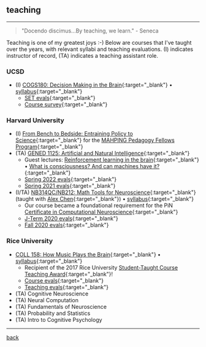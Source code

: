 
## teaching
***
> "Docendo discimus...By teaching, we learn."  - Seneca

Teaching is one of my greatest joys :-) Below are courses that I've taught over the years, with relevant syllabi and teaching evaluations. (I) indicates instructor of record, (TA) indicates a teaching assistant role.

### UCSD
* (I) [COGS180: Decision Making in the Brain](https://cogs180.github.io/su24/){:target="_blank"} • [syllabus](https://docs.google.com/document/d/1YbU2V1225l-x12fQKUVlMM4-4mK96GNLAb7WUcLVrbA/edit?tab=t.0){:target="_blank"}
  * [SET evals](./files/cogs180_set.pdf){:target="_blank"}
  * [Course survey](./files/cogs180_survey.pdf){:target="_blank"}
  
### Harvard University
* (I) [From Bench to Bedside: Entraining Policy to Science](https://mahpingfellows.github.io/course/){:target="_blank"} for the [MAHPING Pedagogy Fellows Program](https://mahping.hsites.harvard.edu/pedagogy-fellows-program){:target="_blank"}
* (TA) [GENED 1125: Artificial and Natural Intelligence](https://gened1125.github.io/spring2024/){:target="_blank"} 
  * Guest lectures: [Reinforcement learning in the brain](https://www.youtube.com/watch?v=qIjEKWftu0A&ab_channel=LucyLai){:target="_blank"} • [What is consciousness? And can machines have it?](https://www.youtube.com/watch?v=kle1uBIW8dM&ab_channel=LucyLai){:target="_blank"}
  * [Spring 2022 evals](./files/gened1125_s22.pdf){:target="_blank"} 
  * [Spring 2021 evals](./files/gened1125_s21.pdf){:target="_blank"}
* (I/TA) [NB314QC/NB212: Math Tools for Neuroscience](https://github.com/ebatty/MathToolsforNeuroscience){:target="_blank"} (taught with [Alex Chen](https://twitter.com/alexbchen){:target="_blank"}) • [syllabus](https://docs.google.com/document/d/15kfaz1kyhHrSDlMr_YHbdG58HQfPUHnDL4xzD3m74rg/edit?usp=sharing){:target="_blank"}
  * Our course became a foundational requirement for the PiN [Certificate in Computational Neuroscience](https://pinphd.hms.harvard.edu/training/computational-certificate){:target="_blank"}
  * [J-Term 2020 evals](./files/nb314qc_evals.pdf){:target="_blank"}
  * [Fall 2020 evals](./files/nb212_evals.pdf){:target="_blank"}

### Rice University
* [COLL 158: How Music Plays the Brain](https://courses.rice.edu/admweb/!SWKSCAT.cat?p_action=CATALIST&p_acyr_code=2019&p_crse_numb=158&p_subj=COLL){:target="_blank"} • [syllabus](https://docs.google.com/document/d/16q9Pa99eruEe2GDdR0uwwedANzm61h8XbWsXU7DSy7M/edit?usp=sharing){:target="_blank"}
  * Recipient of the 2017 Rice University [Student-Taught Course Teaching Award](https://cte.rice.edu/stc#award){:target="_blank"}!
  * [Course evals](./files/coll158_evals.pdf){:target="_blank"}
  * [Teaching evals](./files/coll158_teaching.pdf){:target="_blank"}
* (TA) Cognitive Neuroscience
* (TA) Neural Computation
* (TA) Fundamentals of Neuroscience
* (TA) Probability and Statistics
* (TA) Intro to Cognitive Psychology

***
[back](./)
